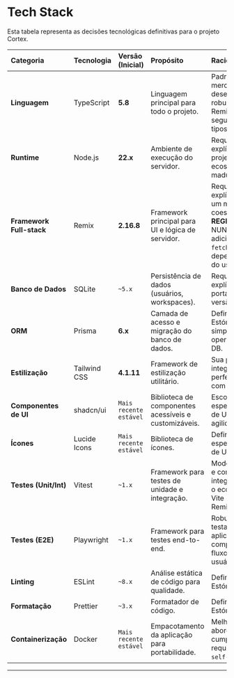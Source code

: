 # Tech Stack

Esta tabela representa as decisões tecnológicas definitivas para o projeto Cortex.

| Categoria                | Tecnologia   | Versão (Inicial)       | Propósito                                             | Racional                                                                              |
| :----------------------- | :----------- | :--------------------- | :---------------------------------------------------- | :------------------------------------------------------------------------------------ |
| **Linguagem**            | TypeScript   | **5.8**                | Linguagem principal para todo o projeto.              | Padrão de mercado para desenvolvimento robusto com Remix; segurança de tipos.         |
| **Runtime**              | Node.js      | **22.x**               | Ambiente de execução do servidor.                     | Requisito explícito do projeto; ecossistema maduro.                                   |
| **Framework Full-stack** | Remix        | **2.16.8**             | Framework principal para UI e lógica de servidor.     | Requisito explícito para um monolito coeso e SSR. **REGRA CRÍTICA:** NUNCA adicionar `fetcher` em dependências do useEffect. |
| **Banco de Dados**       | SQLite       | `~5.x`                 | Persistência de dados (usuários, workspaces).         | Requisito explícito para portabilidade na versão inicial.                             |
| **ORM**                  | Prisma       | **6.x**                | Camada de acesso e migração do banco de dados.        | Definido na Estória 1.3; simplifica as operações de DB.                               |
| **Estilização**          | Tailwind CSS | **4.1.11**             | Framework de estilização utilitário.                  | Sua preferência; integra perfeitamente com shadcn/ui.                                 |
| **Componentes de UI**    | shadcn/ui    | `Mais recente estável` | Biblioteca de componentes acessíveis e customizáveis. | Escolha da especificação de UI/UX para agilidade.                                     |
| **Ícones**               | Lucide Icons | `Mais recente estável` | Biblioteca de ícones.                                 | Definido na especificação de UI/UX.                                                   |
| **Testes (Unit/Int)**    | Vitest       | `~1.x`                 | Framework para testes de unidade e integração.        | Moderno, rápido e com excelente integração com o ecossistema Vite (usado pelo Remix). |
| **Testes (E2E)**         | Playwright   | `~1.x`                 | Framework para testes end-to-end.                     | Robusto para testar aplicações web complexas e fluxos de usuário.                     |
| **Linting**              | ESLint       | `~8.x`                 | Análise estática de código para qualidade.            | Definido na Estória 1.2.                                                              |
| **Formatação**           | Prettier     | `~3.x`                 | Formatador de código.                                 | Definido na Estória 1.2.                                                              |
| **Containerização**      | Docker       | `Mais recente estável` | Empacotamento da aplicação para portabilidade.        | Melhor abordagem para cumprir o requisito de ser `self-hostable`.                     |

---
